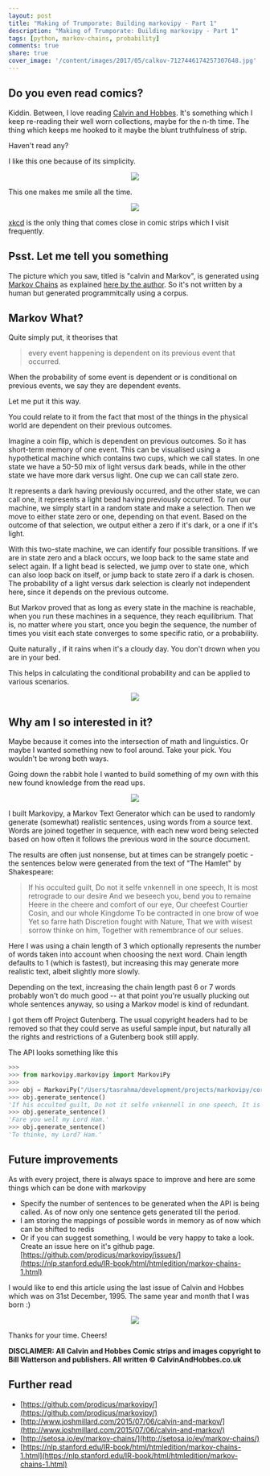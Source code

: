 ```yaml
---
layout: post
title: "Making of Trumporate: Building markovipy - Part 1"
description: "Making of Trumporate: Building markovipy - Part 1"
tags: [python, markov-chains, probability]
comments: true
share: true
cover_image: '/content/images/2017/05/calkov-7127446174257307648.jpg'
---
```


## Do you even read comics?

Kiddin. Between, I love reading [Calvin and Hobbes](http://www.calvinandhobbes.co.uk/). It's something which I keep re-reading their well worn collections, maybe for the n-th time. The thing which keeps me hooked to it maybe the blunt truthfulness of strip.

Haven't read any?

I like this one because of its simplicity.

<center><img src="/content/images/2017/05/simplicity-calvin.jpg"></center> 

This one makes me smile all the time.

<center><img src="/content/images/2017/05/calvin-smile.jpg"></center> 

[xkcd](https://xkcd.com/) is the only thing that comes close in comic strips which I visit frequently.

## Psst. Let me tell you something

The picture which you saw, titled is "calvin and Markov", is generated using [Markov Chains](https://en.wikipedia.org/wiki/Markov_chain) as explained [here by the author](http://www.joshmillard.com/2015/07/06/calvin-and-markov/). So it's not written by a human but generated programmitcally using a corpus.

## Markov What?

Quite simply put, it theorises that

> every event happening is dependent on its previous event that occurred. 

When the probability of some event is dependent or is conditional on previous events, we say they are dependent events.

Let me put it this way. 

You could relate to it from the fact that most of the things in the physical world are dependent on their previous outcomes. 

Imagine a coin flip, which is dependent on previous outcomes. So it has short-term memory of one event. This can be visualised using a hypothetical machine which contains two cups, which we call states. In one state we have a 50-50 mix of light versus dark beads, while in the other state we have more dark versus light. One cup we can call state zero. 

It represents a dark having previously occurred, and the other state, we can call one, it represents a light bead having previously occurred. To run our machine, we simply start in a random state and make a selection. Then we move to either state zero or one, depending on that event. Based on the outcome of that selection, we output either a zero if it's dark, or a one if it's light. 

With this two-state machine, we can identify four possible transitions. If we are in state zero and a black occurs, we loop back to the same state and select again. If a light bead is selected, we jump over to state one, which can also loop back on itself, or jump back to state zero if a dark is chosen. The probability of a light versus dark selection is clearly not independent here, since it depends on the previous outcome. 

But Markov proved that as long as every state in the machine is reachable, when you run these machines in a sequence, they reach equilibrium. That is, no matter where you start, once you begin the sequence, the number of times you visit each state converges to some specific ratio, or a probability. 

Quite naturally , if it rains when it's a cloudy day. You don't drown when you are in your bed.

This helps in calculating the conditional probability and can be applied to various scenarios.

<center><img src="/content/images/2017/05/markovdiag.png"></center>

## Why am I so interested in it? 

Maybe because it comes into the intersection of math and linguistics. Or maybe I wanted something new to fool around. Take your pick. You wouldn't be wrong both ways.

Going down the rabbit hole I wanted to build something of my own with this new found knowledge from the read ups. 

<center><img src="/content/images/2017/05/markovipy.png"></center>

I built Markovipy, a Markov Text Generator which can be used to randomly generate (somewhat) realistic sentences, using words from a source text. Words are joined together in sequence, with each new word being selected based on how often it follows the previous word in the source document.

The results are often just nonsense, but at times can be strangely poetic - the sentences below were generated from the text of "The Hamlet" by Shakespeare:

> If his occulted guilt, Do not it selfe vnkennell in one speech, It is most retrograde to our desire And we beseech you, bend you to remaine Heere in the cheere and comfort of our eye, Our cheefest Courtier Cosin, and our whole Kingdome To be contracted in one brow of woe Yet so farre hath Discretion fought with Nature, That we with wisest sorrow thinke on him, Together with remembrance of our selues.

Here I was using a chain length of 3 which optionally represents the number of words taken into account when choosing the next word. Chain length defaults to 1 (which is fastest), but increasing this may generate more realistic text, albeit slightly more slowly. 

Depending on the text, increasing the chain length past 6 or 7 words probably won't do much good -- at that point you're usually plucking out whole sentences anyway, so using a Markov model is kind of redundant.

I got them off Project Gutenberg. The usual copyright headers had to be removed so that they could serve as useful sample input, but naturally all the rights and restrictions of a Gutenberg book still apply.

The API looks something like this

```python
>>>
>>> from markovipy.markovipy import MarkoviPy
>>>
>>> obj = MarkoviPy("/Users/tasrahma/development/projects/markovipy/corpus/shakespeare/hamlet_utf8.txt", 3)
>>> obj.generate_sentence()
'If his occulted guilt, Do not it selfe vnkennell in one speech, It is most retrograde to our desire And we beseech you, bend you to remaine Heere in the cheere and comfort of our eye, Our cheefest Courtier Cosin, and our whole Kingdome To be contracted in one brow of woe Yet so farre hath Discretion fought with Nature, That we with wisest sorrow thinke on him, Together with remembrance of our selues.'
>>> obj.generate_sentence()
'Fare you well my Lord Ham.'
>>> obj.generate_sentence()
'To thinke, my Lord? Ham.'
```

## Future improvements

As with every project, there is always space to improve and here are some things which can be done with markovipy

- Specify the number of sentences to be generated when the API is being called. As of now only one sentence gets generated till the period. 
- I am storing the mappings of possible words in memory as of now which can be shifted to redis
- Or if you can suggest something, I would be very happy to take a look. Create an issue here on it's github page. [https://github.com/prodicus/markovipy/issues/](https://nlp.stanford.edu/IR-book/html/htmledition/markov-chains-1.html)

I would like to end this article using the last issue of Calvin and Hobbes which was on 31st December, 1995. The same year and month that I was born :)

<center><img src="/content/images/2017/05/calvin-hobbes-final-strip-dec-31-1995.jpg"></center>

Thanks for your time. Cheers!

**DISCLAIMER: All Calvin and Hobbes Comic strips and images copyright to Bill Watterson and publishers. All written © CalvinAndHobbes.co.uk**

## Further read

- [https://github.com/prodicus/markovipy/](https://github.com/prodicus/markovipy/)
- [http://www.joshmillard.com/2015/07/06/calvin-and-markov/](http://www.joshmillard.com/2015/07/06/calvin-and-markov/)
- [http://setosa.io/ev/markov-chains/](http://setosa.io/ev/markov-chains/)
- [https://nlp.stanford.edu/IR-book/html/htmledition/markov-chains-1.html](https://nlp.stanford.edu/IR-book/html/htmledition/markov-chains-1.html)


